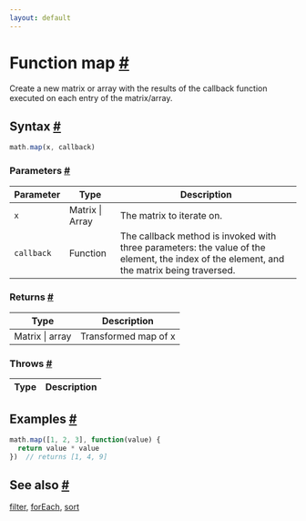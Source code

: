 ```yaml
---
layout: default
---
```


<!-- Note: This file is automatically generated from source code comments. Changes made in this file will be overridden. -->

<h1 id="function-map">Function map <a href="#function-map" title="Permalink">#</a></h1>

Create a new matrix or array with the results of the callback function executed on
each entry of the matrix/array.


<h2 id="syntax">Syntax <a href="#syntax" title="Permalink">#</a></h2>

```js
math.map(x, callback)
```

<h3 id="parameters">Parameters <a href="#parameters" title="Permalink">#</a></h3>

Parameter | Type | Description
--------- | ---- | -----------
`x` | Matrix &#124; Array | The matrix to iterate on.
`callback` | Function | The callback method is invoked with three parameters: the value of the element, the index of the element, and the matrix being traversed.

<h3 id="returns">Returns <a href="#returns" title="Permalink">#</a></h3>

Type | Description
---- | -----------
Matrix &#124; array | Transformed map of x


<h3 id="throws">Throws <a href="#throws" title="Permalink">#</a></h3>

Type | Description
---- | -----------


<h2 id="examples">Examples <a href="#examples" title="Permalink">#</a></h2>

```js
math.map([1, 2, 3], function(value) {
  return value * value
})  // returns [1, 4, 9]
```


<h2 id="see-also">See also <a href="#see-also" title="Permalink">#</a></h2>

[filter](filter.html),
[forEach](forEach.html),
[sort](sort.html)

